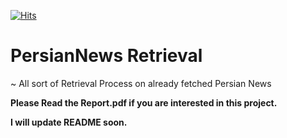 [![Hits](https://hits.seeyoufarm.com/api/count/incr/badge.svg?url=https%3A%2F%2Fgithub.com%2Fmahi97%2FPersianNews-Retrieval&count_bg=%2379C83D&title_bg=%23555555&icon=&icon_color=%23E7E7E7&title=hits&edge_flat=false)](https://hits.seeyoufarm.com)

# PersianNews Retrieval
~ All sort of Retrieval Process on already fetched Persian News 

**Please Read the Report.pdf if you are interested in this project.**

**I will update README soon.**
